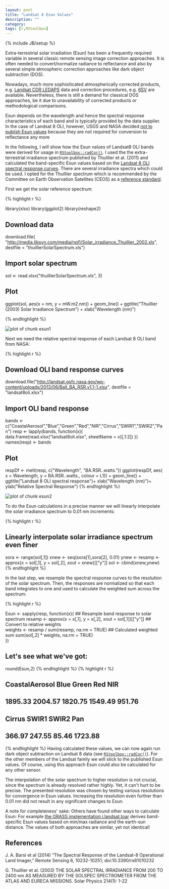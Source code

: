 ```yaml
---
layout: post
title: "Landsat 8 Esun Values"
description: ""
category: 
tags: [r,RStoolbox]
---
```

{% include JB/setup %}


Extra-terrestrial solar irradiation (Esun) has been a frequently required variable in several classic remote sensing image correction approaches. 
It is often needed to convert/normalize radiance to reflectance and also by several simple atmospheric correction approaches like dark object subtraction (DOS).

Nowadays, much more sophisiticated atmospherically corrected products, e.g. [Landsat CDR LEDAPS](http://landsat.usgs.gov/CDR_LSR.php) data
 and correction procedures, e.g. [6SV](http://6s.ltdri.org) are available.
Nevertheless, there is still a demand for classical DOS approaches, be it due to unavailability of corrected products or methodological comparisons. 

Esun depends on the wavelength and hence the spectral response characteristics of each band and is typically provided by the data supplier. 
In the case of Landsat 8 OLI, however, USGS and NASA decided [not to publish Esun values](http://landsat.usgs.gov/ESUN.php) because they are not required for conversion to reflectance any more 

In the following, I will show how the Esun values of Landsat8  OLI bands 
were derived for usage in [`RStoolbox::radCor()`](http://bleutner.github.io/RStoolbox/rstbx-docu/radCor.html).
I used the the extra-terrestrial irradiance spectrum published by Thuillier et al. (2011) and calculated the band-specific Esun 
values based on the [Landsat 8 OLI spectral response curves](http://landsat.gsfc.nasa.gov/?p=5779).
There are several irradiance spectra which could be used. 
I opted for the Thuillier spectrum which is recommended by the Committee on Earth Observation Satellites (CEOS) 
as a [reference standard](https://eocalibration.wordpress.com/2006/12/15/ceos-recommended-solar-irradiance-spectrum-for-use-in-earth-observation-applications/).


First we get the solar reference spectrum:

 
{% highlight r %} 

 library(xlsx)
 library(ggplot2)
 library(reshape2)
 
 ## Download data
 download.file(
   "http://media.libsyn.com/media/npl1/Solar_irradiance_Thuillier_2002.xls",
    destfile = "thuillierSolarSpectrum.xls")
 
 ## Import solar spectrum
 sol <- read.xlsx("thuillierSolarSpectrum.xls", 3)
 
 ## Plot
 ggplot(sol, aes(x = nm, y = mW.m2.nm)) + geom_line() +
    ggtitle("Thuillier (2003) Solar Irradiance Spectrum") +
    xlab("Wavelength (nm)") 

{% endhighlight %}
 
 ![plot of chunk esun1]({{BASE_PATH}}/assets/knitFigs/esun1-1.png) 

Next we need the relative spectral response of each Landsat 8 OLI band from NASA:


{% highlight r %} 

## Download OLI band response curves
download.file("http://landsat.gsfc.nasa.gov/wp-content/uploads/2013/06/Ball_BA_RSR.v1.1-1.xlsx", destfile = "landsat8oli.xlsx")

## Import OLI band response
bands <- c("CoastalAerosol","Blue","Green","Red","NIR","Cirrus","SWIR1","SWIR2","Pan")
resp <- lapply(bands, function(x){
            data.frame(read.xlsx("landsat8oli.xlsx", sheetName = x)[,1:2])
        })
names(resp) <- bands

## Plot
respDf <- melt(resp, c("Wavelength", "BA.RSR..watts."))
ggplot(respDf, aes( x = Wavelength, y = BA.RSR..watts., colour = L1)) +
    geom_line() + ggtitle("Landsat 8 OLI spectral response")+
    xlab("Wavelength (nm)")+
    ylab("Relative Spectral Response")
{% endhighlight %}

![plot of chunk esun2]({{BASE_PATH}}/assets/knitFigs/esun2-1.png) 


To do the Esun calculations in a precise manner we will linearly interpolate the solar irradiance spectrum to 0.01 nm increments: 


{% highlight r %} 

## Linearly interpolate solar irradiance spectrum even finer
sora <- range(sol[,1])
xnew <- seq(sora[1],sora[2], 0.01)
ynew <- resamp  <- approx(x = sol[,1], y = sol[,2], xout = xnew)[["y"]]
sol  <- cbind(xnew,ynew)
{% endhighlight %}

In the last step, we resample the spectral response curves to the resolution of the solar spectrum.
Then, the responses are normalized so that each band integrates to one and used to calculate the weighted sum across the spectrum:  


{% highlight r %} 

Esun <- sapply(resp, function(x){
            ## Resample band response to solar spectrum
            resamp  <- approx(x = x[,1], y = x[,2], xout = sol[,1])[["y"]]
            ## Convert to relative weights  
            weights <- resamp / sum(resamp, na.rm = TRUE)
            ## Calculated weighted sum
            sum(sol[,2] * weights, na.rm = TRUE)            
        })

## Let's see what we've got:
round(Esun,2) 
{% endhighlight %}
{% highlight r %} 
## CoastalAerosol           Blue          Green            Red            NIR 
##        1895.33        2004.57        1820.75        1549.49         951.76 
##         Cirrus          SWIR1          SWIR2            Pan 
##         366.97         247.55          85.46        1723.88
{% endhighlight %}
Having calculated these values, we can now again run dark object subtraction on Landsat 8 data (see [`RStoolbox::radCor()`](http://bleutner.github.io/RStoolbox/rstbx-docu/radCor.html)). 
For the other members of the Landsat family we will stick to the published Esun values. 
Of course, using this approach Esun could also be calculated for any other sensor.

The interpolation of the solar spectrum to higher resolution is not crucial, since the spectrum is already resolved rather highly.
Yet, it can't hurt to be precise. The presented resolution was chosen by testing various resolutions for convergence in Esun values. 
Increasing the resolution even further than 0.01 nm did not result in any significant changes to Esun.  
 
A note for completeness' sake: Others have found other ways to calculate Esun: 
For example [the GRASS implementation i.landsat.toar](https://grass.osgeo.org/grass71/manuals/i.landsat.toar.html) derives band-specific Esun values based on min/max radiance and the earth-sun distance. 
The values of both approaches are similar, yet not identical!

 
## References 
 
J. A. Barsi et al (2014) “The Spectral Response of the Landsat-8 Operational Land Imager,” 
Remote Sensing 6, 10232-10251; doi:10.3390/rs61010232
 
G. Thuillier et al. (2003) 
THE SOLAR SPECTRAL IRRADIANCE FROM 200 TO 2400 nm AS MEASURED BY THE SOLSPEC SPECTROMETER FROM THE ATLAS AND EURECA MISSIONS. 
Solar Physics 214(1): 1-22
